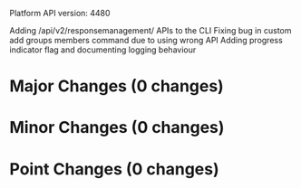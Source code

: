 Platform API version: 4480


Adding /api/v2/responsemanagement/ APIs to the CLI
Fixing bug in custom add groups members command due to using wrong API
Adding progress indicator flag and documenting logging behaviour

# Major Changes (0 changes)


# Minor Changes (0 changes)


# Point Changes (0 changes)
